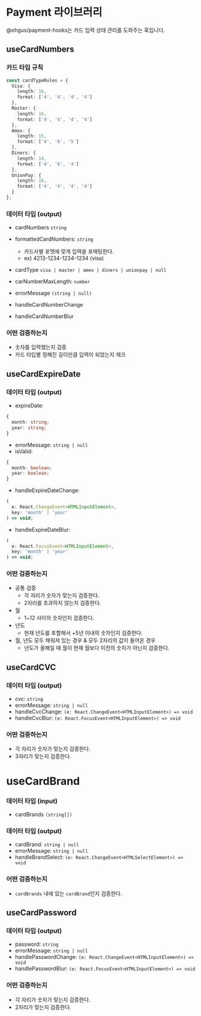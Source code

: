 # Payment 라이브러리

@ohgus/payment-hooks는 카드 입력 상태 관리를 도와주는 훅입니다.

## useCardNumbers

### 카드 타입 규칙

```ts
const cardTypeRules = {
  Visa: {
    length: 16,
    format: ['4', '4', '4', '4']
  },
  Master: {
    length: 16,
    format: ['4', '4', '4', '4']
  },
  Amex: {
    length: 15,
    format: ['4', '6', '5']
  },
  Diners: {
    length: 14,
    format: ['4', '6', '4']
  },
  UnionPay: {
    length: 16,
    format: ['4', '4', '4', '4']
  }
};
```

### 데이터 타입 (output)

- cardNumbers `string`

- formattedCardNumbers: `string`

  - 카드사별 포맷에 맞게 입력을 포매팅한다.
  - ex) 4213-1234-1234-1234 (visa)

- cardType `visa | master | amex | diners | unionpay | null`

- carNumberMaxLength: `number`

- errorMessage `(string | null)`

- handleCardNumberChange

- handleCardNumberBlur

### 어떤 검증하는지

- 숫자를 입력했는지 검증
- 카드 타입별 정해진 길이만큼 입력이 되었는지 채크

## useCardExpireDate

### 데이터 타입 (output)

- expireDate:

```ts
{
  month: string;
  year: string;
}
```

- errorMessage: `string | null`
- isValid:

```ts
{
  month: boolean;
  year: boolean;
}
```

- handleExpireDateChange:

```ts
(
  e: React.ChangeEvent<HTMLInputElement>,
  key: 'month' | 'year'
) => void;
```

- handleExpireDateBlur:

```ts
(
  e: React.FocusEvent<HTMLInputElement>,
  key: 'month' | 'year'
) => void;
```

### 어떤 검증하는지

- 공통 검증
  - 각 자리가 숫자가 맞는지 검증한다.
  - 2자리를 초과하지 않는지 검증한다.
- 월
  - 1~12 사이의 숫자인지 검증한다.
- 년도
  - 현재 년도를 포함해서 +5년 이내의 숫자인지 검증한다.
- 월, 년도 모두 채워져 있는 경우 & 모두 2자리의 값이 들어온 경우
  - 년도가 올해일 때 월이 현재 월보다 이전의 숫자가 아닌지 검증한다.

## useCardCVC

### 데이터 타입 (output)

- cvc: `string`
- errorMessage: `string | null`
- handleCvcChange: `(e: React.ChangeEvent<HTMLInputElement>) => void`
- handleCvcBlur: `(e: React.FocusEvent<HTMLInputElement>) => void`

### 어떤 검증하는지

- 각 자리가 숫자가 맞는지 검증한다.
- 3자리가 맞는지 검증한다.

# useCardBrand

### 데이터 타입 (input)

- cardBrands `(string[])`

### 데이터 타입 (output)

- cardBrand: `string | null`
- errorMessage: `string | null`
- handleBrandSelect: `(e: React.ChangeEvent<HTMLSelectElement>) => void`

### 어떤 검증하는지

- `cardBrands` 내에 있는 `cardBrand`인지 검증한다.

## useCardPassword

### 데이터 타입 (output)

- password: `string`
- errorMessage: `string | null`
- handlePasswordChange: `(e: React.ChangeEvent<HTMLInputElement>) => void`
- handlePasswordBlur: `(e: React.FocusEvent<HTMLInputElement>) => void`

### 어떤 검증하는지

- 각 자리가 숫자가 맞는지 검증한다.
- 2자리가 맞는지 검증한다.
